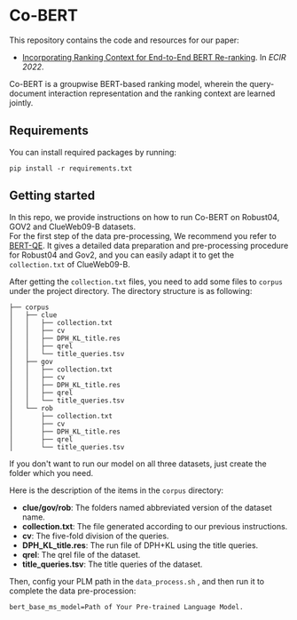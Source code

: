 # Co-BERT 
This repository contains the code and resources for our paper:
- [Incorporating Ranking Context for End-to-End BERT Re-ranking](https://drive.google.com/file/d/1R50ctHlXYcz3z-6nD1PTPyZWbAQXx9Gs/view?usp=sharing). In *ECIR 2022*.

Co-BERT is a groupwise BERT-based ranking model,  wherein
the query-document interaction representation and the ranking context are learned
jointly. 

## Requirements
You can install required packages by running:
```
pip install -r requirements.txt
```
## Getting started
In this repo, we provide instructions on how to run Co-BERT on Robust04, GOV2 and ClueWeb09-B datasets. \
For the first step of the data pre-processing, We recommend you refer to [BERT-QE](https://github.com/zh-zheng/BERT-QE#resources).
It gives a detailed data preparation and pre-processing procedure for Robust04 and Gov2, 
and you can easily adapt it to get the `collection.txt` of ClueWeb09-B. 

After getting the `collection.txt` files, you need to add some files to `corpus` under the project directory. The directory structure is as following:
```
├── corpus
│   ├── clue
│   │   ├── collection.txt
│   │   ├── cv
│   │   ├── DPH_KL_title.res
│   │   ├── qrel
│   │   └── title_queries.tsv
│   ├── gov
│   │   ├── collection.txt
│   │   ├── cv
│   │   ├── DPH_KL_title.res
│   │   ├── qrel
│   │   └── title_queries.tsv
│   └── rob
│       ├── collection.txt
│       ├── cv
│       ├── DPH_KL_title.res
│       ├── qrel
│       └── title_queries.tsv
```
If you don't want to run our model on all three datasets, just create the folder which you need.

Here is the description of the items in the `corpus` directory:

 - **clue/gov/rob**: The folders named abbreviated version of the dataset name.
 - **collection.txt**: The file generated according to our previous instructions.
 - **cv**: The five-fold division of the queries.
 - **DPH_KL_title.res**: The run file of DPH+KL using the title queries.
 - **qrel**: The qrel file of the dataset.
 - **title_queries.tsv**: The title queries of the dataset.
 
 Then, config your PLM path in the `data_process.sh` , and then run it to complete the data pre-procession:
 ```
bert_base_ms_model=Path of Your Pre-trained Language Model.
```
 



